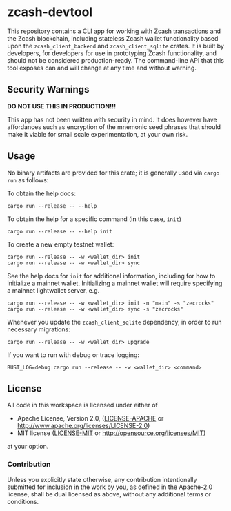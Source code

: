 # zcash-devtool

This repository contains a CLI app for working with Zcash transactions and the
Zcash blockchain, including stateless Zcash wallet functionality based upon the
`zcash_client_backend` and `zcash_client_sqlite` crates. It is built by
developers, for developers for use in prototyping Zcash functionality, and
should not be considered production-ready. The command-line API that this tool
exposes can and will change at any time and without warning.

## Security Warnings

**DO NOT USE THIS IN PRODUCTION!!!**

This app has not been written with security in mind. It does however have affordances
such as encryption of the mnemonic seed phrases that should make it viable for small
scale experimentation, at your own risk.

## Usage

No binary artifacts are provided for this crate; it is generally used via
`cargo run` as follows:

To obtain the help docs:
```
cargo run --release -- --help
```
To obtain the help for a specific command (in this case, `init`)
```
cargo run --release -- --help init
```

To create a new empty testnet wallet:
```
cargo run --release -- -w <wallet_dir> init
cargo run --release -- -w <wallet_dir> sync
```

See the help docs for `init` for additional information, including for how to
initialize a mainnet wallet. Initializing a mainnet wallet will require
specifying a mainnet lightwallet server, e.g.
```
cargo run --release -- -w <wallet_dir> init -n "main" -s "zecrocks"
cargo run --release -- -w <wallet_dir> sync -s "zecrocks"
```

Whenever you update the `zcash_client_sqlite` dependency, in order to run
necessary migrations:
```
cargo run --release -- -w <wallet_dir> upgrade
```

If you want to run with debug or trace logging:
```
RUST_LOG=debug cargo run --release -- -w <wallet_dir> <command>
```

## License

All code in this workspace is licensed under either of

 * Apache License, Version 2.0, ([LICENSE-APACHE](LICENSE-APACHE) or http://www.apache.org/licenses/LICENSE-2.0)
 * MIT license ([LICENSE-MIT](LICENSE-MIT) or http://opensource.org/licenses/MIT)

at your option.

### Contribution

Unless you explicitly state otherwise, any contribution intentionally
submitted for inclusion in the work by you, as defined in the Apache-2.0
license, shall be dual licensed as above, without any additional terms or
conditions.

